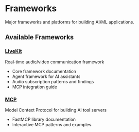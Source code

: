 # Frameworks

Major frameworks and platforms for building AI/ML applications.

## Available Frameworks

### [LiveKit](livekit/README.md)
Real-time audio/video communication framework
- Core framework documentation
- Agent framework for AI assistants
- Audio subscription patterns and findings
- MCP integration guide

### [MCP](mcp/README.md)
Model Context Protocol for building AI tool servers
- FastMCP library documentation
- Interactive MCP patterns and examples